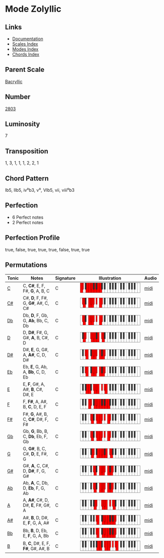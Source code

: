 # Mode Zolyllic

## Links

- [Documentation](README.md)
- [Scales Index](Scales.md)
- [Modes Index](Modes.md)
- [Chords Index](Chords.md)

## Parent Scale

[Bacryllic](ScaleBacryllic.md)

## Number

[2803](https://ianring.com/musictheory/scales/2803)

## Luminosity

7

## Transposition

1, 3, 1, 1, 1, 2, 2, 1

## Chord Pattern

Ib5, IIb5, iv⁰b3, v⁰, VIb5, vii, viii⁰b3

## Perfection

- 6 Perfect notes
- 2 Perfect notes

## Perfection Profile

true, false, true, true, true, false, true, true

## Permutations

| Tonic | Notes | Signature | Illustration | Audio |
|-------|-------|-----------|--------------|-------|
| [C](ModeCNaturalZolyllic.md) | C, **C#**, E, F, F#, **G**, A, B, C | C | ![CNaturalZolyllic](ModeCNaturalZolyllic.png) | [midi](https://github.com/edipermadi/music/blob/main/docs/ModeCNaturalZolyllic.mid?raw=true) |
| [C#](ModeCSharpZolyllic.md) | C#, **D**, F, F#, G, **G#**, A#, C, C# | C | ![CSharpZolyllic](ModeCSharpZolyllic.png) | [midi](https://github.com/edipermadi/music/blob/main/docs/ModeCSharpZolyllic.mid?raw=true) |
| [Db](ModeDFlatZolyllic.md) | Db, **D**, F, Gb, G, **Ab**, Bb, C, Db | C | ![DFlatZolyllic](ModeDFlatZolyllic.png) | [midi](https://github.com/edipermadi/music/blob/main/docs/ModeDFlatZolyllic.mid?raw=true) |
| [D](ModeDNaturalZolyllic.md) | D, **D#**, F#, G, G#, **A**, B, C#, D | C | ![DNaturalZolyllic](ModeDNaturalZolyllic.png) | [midi](https://github.com/edipermadi/music/blob/main/docs/ModeDNaturalZolyllic.mid?raw=true) |
| [D#](ModeDSharpZolyllic.md) | D#, **E**, G, G#, A, **A#**, C, D, D# | C | ![DSharpZolyllic](ModeDSharpZolyllic.png) | [midi](https://github.com/edipermadi/music/blob/main/docs/ModeDSharpZolyllic.mid?raw=true) |
| [Eb](ModeEFlatZolyllic.md) | Eb, **E**, G, Ab, A, **Bb**, C, D, Eb | C | ![EFlatZolyllic](ModeEFlatZolyllic.png) | [midi](https://github.com/edipermadi/music/blob/main/docs/ModeEFlatZolyllic.mid?raw=true) |
| [E](ModeENaturalZolyllic.md) | E, **F**, G#, A, A#, **B**, C#, D#, E | C | ![ENaturalZolyllic](ModeENaturalZolyllic.png) | [midi](https://github.com/edipermadi/music/blob/main/docs/ModeENaturalZolyllic.mid?raw=true) |
| [F](ModeFNaturalZolyllic.md) | F, **F#**, A, A#, B, **C**, D, E, F | C | ![FNaturalZolyllic](ModeFNaturalZolyllic.png) | [midi](https://github.com/edipermadi/music/blob/main/docs/ModeFNaturalZolyllic.mid?raw=true) |
| [F#](ModeFSharpZolyllic.md) | F#, **G**, A#, B, C, **C#**, D#, F, F# | C | ![FSharpZolyllic](ModeFSharpZolyllic.png) | [midi](https://github.com/edipermadi/music/blob/main/docs/ModeFSharpZolyllic.mid?raw=true) |
| [Gb](ModeGFlatZolyllic.md) | Gb, **G**, Bb, B, C, **Db**, Eb, F, Gb | C | ![GFlatZolyllic](ModeGFlatZolyllic.png) | [midi](https://github.com/edipermadi/music/blob/main/docs/ModeGFlatZolyllic.mid?raw=true) |
| [G](ModeGNaturalZolyllic.md) | G, **G#**, B, C, C#, **D**, E, F#, G | C | ![GNaturalZolyllic](ModeGNaturalZolyllic.png) | [midi](https://github.com/edipermadi/music/blob/main/docs/ModeGNaturalZolyllic.mid?raw=true) |
| [G#](ModeGSharpZolyllic.md) | G#, **A**, C, C#, D, **D#**, F, G, G# | C | ![GSharpZolyllic](ModeGSharpZolyllic.png) | [midi](https://github.com/edipermadi/music/blob/main/docs/ModeGSharpZolyllic.mid?raw=true) |
| [Ab](ModeAFlatZolyllic.md) | Ab, **A**, C, Db, D, **Eb**, F, G, Ab | C | ![AFlatZolyllic](ModeAFlatZolyllic.png) | [midi](https://github.com/edipermadi/music/blob/main/docs/ModeAFlatZolyllic.mid?raw=true) |
| [A](ModeANaturalZolyllic.md) | A, **A#**, C#, D, D#, **E**, F#, G#, A | C | ![ANaturalZolyllic](ModeANaturalZolyllic.png) | [midi](https://github.com/edipermadi/music/blob/main/docs/ModeANaturalZolyllic.mid?raw=true) |
| [A#](ModeASharpZolyllic.md) | A#, **B**, D, D#, E, **F**, G, A, A# | C | ![ASharpZolyllic](ModeASharpZolyllic.png) | [midi](https://github.com/edipermadi/music/blob/main/docs/ModeASharpZolyllic.mid?raw=true) |
| [Bb](ModeBFlatZolyllic.md) | Bb, **B**, D, Eb, E, **F**, G, A, Bb | C | ![BFlatZolyllic](ModeBFlatZolyllic.png) | [midi](https://github.com/edipermadi/music/blob/main/docs/ModeBFlatZolyllic.mid?raw=true) |
| [B](ModeBNaturalZolyllic.md) | B, **C**, D#, E, F, **F#**, G#, A#, B | C | ![BNaturalZolyllic](ModeBNaturalZolyllic.png) | [midi](https://github.com/edipermadi/music/blob/main/docs/ModeBNaturalZolyllic.mid?raw=true) |
